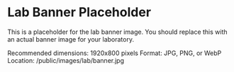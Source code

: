 # Lab Banner Placeholder

This is a placeholder for the lab banner image. You should replace this with an actual banner image for your laboratory.

Recommended dimensions: 1920x800 pixels
Format: JPG, PNG, or WebP
Location: /public/images/lab/banner.jpg
